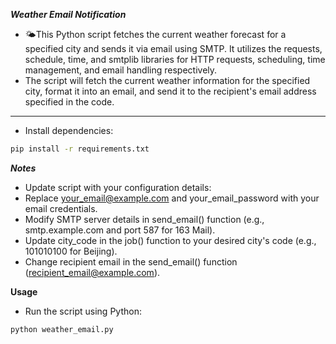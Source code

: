 ***Weather Email Notification***

- 🌤This Python script fetches the current weather forecast for a specified city and sends it via email using SMTP. It utilizes the requests, schedule, time, and smtplib libraries for HTTP requests, scheduling, time management, and email handling respectively.
- The script will fetch the current weather information for the specified city, format it into an email, and send it to the recipient's email address specified in the code.

***

- Install dependencies:
```sh
pip install -r requirements.txt
```
***Notes***
- Update script with your configuration details:
 - Replace your_email@example.com and your_email_password with your email credentials.
 - Modify SMTP server details in send_email() function (e.g., smtp.example.com and port 587 for 163 Mail).
 - Update city_code in the job() function to your desired city's code (e.g., 101010100 for Beijing).
 - Change recipient email in the send_email() function (recipient_email@example.com).


**Usage**
- Run the script using Python:
```sh
python weather_email.py
```
